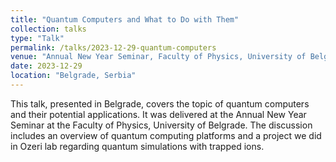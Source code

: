 ```yaml
---
title: "Quantum Computers and What to Do with Them"
collection: talks
type: "Talk"
permalink: /talks/2023-12-29-quantum-computers
venue: "Annual New Year Seminar, Faculty of Physics, University of Belgrade"
date: 2023-12-29
location: "Belgrade, Serbia"
---
```


This talk, presented in Belgrade, covers the topic of quantum computers and their potential applications. It was delivered at the Annual New Year Seminar at the Faculty of Physics, University of Belgrade. The discussion includes an overview of quantum computing platforms and a project we did in Ozeri lab regarding quantum simulations with trapped ions.